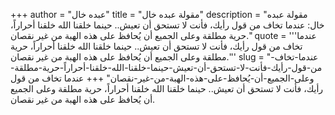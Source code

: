 +++
author = "عبده خال"
title = "مقولة عبده خال"
description = "مقولة عبده خال: عندما تخاف من قول رأيك، فأنت لا تستحق أن تعيش.. حينما خلقنا الله خلقنا أحراراً، حرية مطلقة وعلى الجميع أن يُحافظ على هذه الهبة من غير نقصان."
quote = '''عندما تخاف من قول رأيك، فأنت لا تستحق أن تعيش.. حينما خلقنا الله خلقنا أحراراً، حرية مطلقة وعلى الجميع أن يُحافظ على هذه الهبة من غير نقصان.'''
slug = "عندما-تخاف-من-قول-رأيك-فأنت-لا-تستحق-أن-تعيش-حينما-خلقنا-الله-خلقنا-أحراراً-حرية-مطلقة-وعلى-الجميع-أن-يُحافظ-على-هذه-الهبة-من-غير-نقصان"
+++
عندما تخاف من قول رأيك، فأنت لا تستحق أن تعيش.. حينما خلقنا الله خلقنا أحراراً، حرية مطلقة وعلى الجميع أن يُحافظ على هذه الهبة من غير نقصان.
